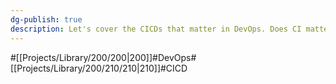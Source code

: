 ```yaml
---
dg-publish: true
description: Let's cover the CICDs that matter in DevOps. Does CI matter? Does CD matter? Actually, I think the most important thing is the C. Is it Continuos?
---
```

#[[Projects/Library/200/200\|200]]#DevOps#[[Projects/Library/200/210/210\|210]]#CICD


